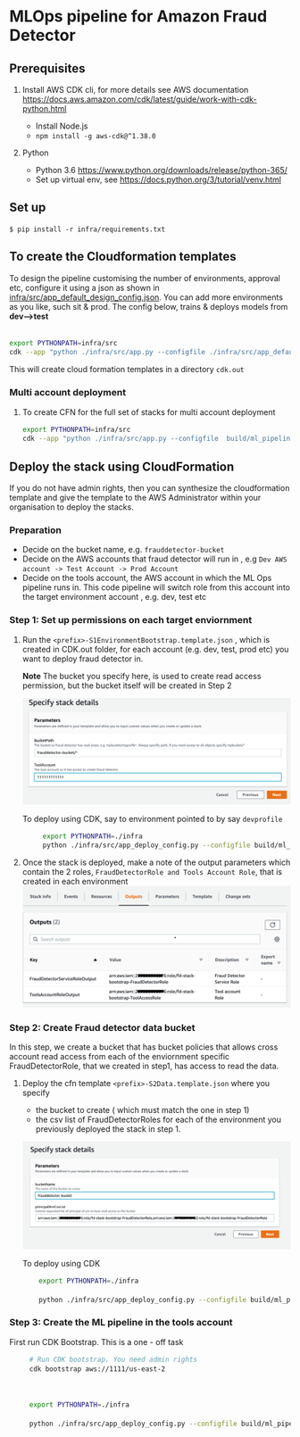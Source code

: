 
# MLOps pipeline for Amazon Fraud Detector

## Prerequisites

1. Install AWS CDK cli, for more details see AWS documentation https://docs.aws.amazon.com/cdk/latest/guide/work-with-cdk-python.html

    *  Install Node.js
    * `npm install -g aws-cdk@^1.38.0`

2. Python

    *  Python 3.6 https://www.python.org/downloads/release/python-365/
    *  Set up virtual env, see https://docs.python.org/3/tutorial/venv.html



## Set up

```
$ pip install -r infra/requirements.txt
```

## To create the Cloudformation templates

To design the pipeline customising the number of environments, approval etc, configure it using a json as shown in [infra/src/app_default_design_config.json](./src/app_default_design_config.json). You can add more environments as you like, such sit & prod. The config below, trains & deploys models from **dev-->test**
    
```bash

export PYTHONPATH=infra/src
cdk --app "python ./infra/src/app.py --configfile ./infra/src/app_default_design_config.json" synth
``` 
    
This will create cloud formation templates in a directory `cdk.out`

### Multi account deployment
    
1. To create CFN for the  full set of stacks for multi account deployment

    ```bash
    export PYTHONPATH=infra/src
    cdk --app "python ./infra/src/app.py --configfile  build/ml_pipeline_config.sample.json" synth
    ```


## Deploy the stack using CloudFormation

If you do not have admin rights, then you can synthesize the cloudformation template and give the template to the AWS Administrator within your organisation to deploy the stacks.

### Preparation
    
   - Decide on the bucket name, e.g. `frauddetector-bucket`
   - Decide on the AWS accounts that fraud detector will run in , e.g `Dev AWS account -> Test Account -> Prod Account`
   - Decide on the tools account, the AWS  account in which the ML Ops pipeline runs in. This code pipeline will switch role from this account into the target environment account , e.g. dev, test etc

### Step 1: Set up permissions on each target enviornment
1.  Run the `<prefix>-S1EnvironmentBootstrap.template.json` , which is created in CDK.out folder, for each account (e.g. dev, test, prod etc) you want to deploy fraud detector in. 
    
    **Note** The bucket you specify here, is used to create read access permission, but the bucket itself will be created in Step 2
    
    ![docs/environment-parameters.png](docs/environment-parameters.png)
    
    To deploy using CDK, say to environment pointed to by say `devprofile`
    
    ```bash
         export PYTHONPATH=./infra
         python ./infra/src/app_deploy_config.py --configfile build/ml_pipeline_config.sample.json --stacktype  S1EnvironmentBootstrap --profile devprofile
    ```
    
2. Once the stack is deployed, make a note of the output parameters which contain the 2 roles, `FraudDetectorRole and Tools Account Role`, that is created in each environment 
    ![docs/environment-output.png](docs/environment-output.png)
    
    


### Step 2: Create Fraud detector data bucket
 
In this step, we create a bucket that has bucket policies that allows cross account read access from each of the enviornment specific FraudDetectorRole, that we created in step1, has access to read the data.

1. Deploy the cfn template `<prefix>-S2Data.template.json` where you specify 
    
    - the bucket to create ( which must match the one in step 1) 
    - the csv list of FraudDetectorRoles for each of the environment you previously deployed the stack in step 1.

    ![docs/data-parameters.png](docs/data-parameters.png)
    
   To deploy using CDK
    
    ```bash
        export PYTHONPATH=./infra
   
        python ./infra/src/app_deploy_config.py --configfile build/ml_pipeline_config.sample.json --stacktype  S2Data --profile mlopstest
    ```
    
    
### Step 3: Create the ML pipeline in the tools account

   First run CDK Bootstrap. This is a one - off task 
   
   ```bash
        # Run CDK bootstrap. You need admin rights
        cdk bootstrap aws://1111/us-east-2 
   ```

   ```bash

        
        export PYTHONPATH=./infra
   
        python ./infra/src/app_deploy_config.py --configfile build/ml_pipeline_config.sample.json --stacktype  S3MLPipeline --profile mlopstools
   ```

     